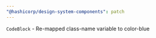 ```yaml
---
"@hashicorp/design-system-components": patch
---
```


`CodeBlock` - Re-mapped class-name variable to color-blue
